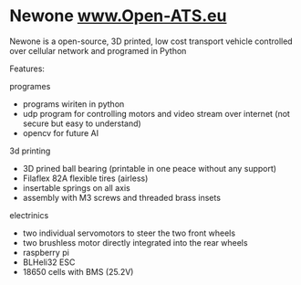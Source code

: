 # Newone www.Open-ATS.eu
Newone is a open-source, 3D printed, low cost transport vehicle controlled over cellular network and programed in Python


Features:

programes
- programs wiriten in python
- udp program for controlling motors and video stream over internet (not secure but easy to understand)
- opencv for future AI 

3d printing
- 3D prined ball bearing (printable in one peace without any support)
- Filaflex 82A flexible tires (airless)
- insertable springs on all axis
- assembly with M3 screws and threaded brass insets

electrinics
- two individual servomotors to steer the two front wheels
- two brushless motor directly integrated into the rear wheels 
- raspberry pi
- BLHeli32 ESC
- 18650 cells with BMS (25.2V)
